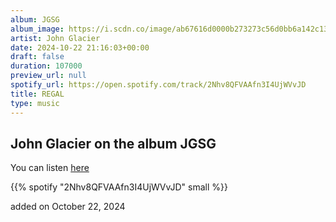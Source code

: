 ```yaml
---
album: JGSG
album_image: https://i.scdn.co/image/ab67616d0000b273273c56d0bb6a142c133d1895
artist: John Glacier
date: 2024-10-22 21:16:03+00:00
draft: false
duration: 107000
preview_url: null
spotify_url: https://open.spotify.com/track/2Nhv8QFVAAfn3I4UjWVvJD
title: REGAL
type: music
---
```



## John Glacier on the album JGSG

You can listen [here](https://open.spotify.com/track/2Nhv8QFVAAfn3I4UjWVvJD)

{{% spotify "2Nhv8QFVAAfn3I4UjWVvJD" small %}}

added on October 22, 2024